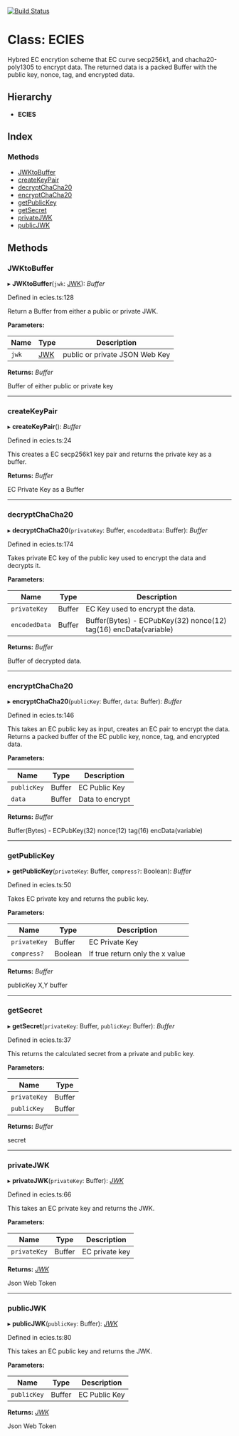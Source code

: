 
[![Build Status](https://travis-ci.com/aellison5505/Hybrid-ECIES.svg?branch=master)](https://travis-ci.com/aellison5505/Hybrid-ECIES)

# Class: ECIES

Hybred EC encrytion scheme that EC curve secp256k1, and chacha20-poly1305 to encrypt data.
The returned data is a packed Buffer with the public key, nonce, tag, and encrypted data.

## Hierarchy

* **ECIES**

## Index

### Methods

* [JWKtoBuffer](#jwktobuffer)
* [createKeyPair](#createkeypair)
* [decryptChaCha20](#decryptchacha20)
* [encryptChaCha20](#encryptchacha20)
* [getPublicKey](#getpublickey)
* [getSecret](#getsecret)
* [privateJWK](#privatejwk)
* [publicJWK](#publicjwk)

## Methods
 
###  JWKtoBuffer

▸ **JWKtoBuffer**(`jwk`: [JWK](../interfaces/_ecies_.jwk.md)): *Buffer*

Defined in ecies.ts:128

Return a Buffer from either a public or private JWK.

**Parameters:**

Name | Type | Description |
------ | ------ | ------ |
`jwk` | [JWK](../interfaces/_ecies_.jwk.md) | public or private JSON Web Key |

**Returns:** *Buffer*

Buffer of either public or private key

___

###  createKeyPair

▸ **createKeyPair**(): *Buffer*

Defined in ecies.ts:24

This creates a EC secp256k1 key pair and returns the private key as a buffer.

**Returns:** *Buffer*

EC Private Key as a Buffer

___

###  decryptChaCha20

▸ **decryptChaCha20**(`privateKey`: Buffer, `encodedData`: Buffer): *Buffer*

Defined in ecies.ts:174

Takes private EC key of the public key used to encrypt the data and decrypts it.

**Parameters:**

Name | Type | Description |
------ | ------ | ------ |
`privateKey` | Buffer | EC Key used to encrypt the data. |
`encodedData` | Buffer | Buffer(Bytes) - ECPubKey(32) nonce(12) tag(16) encData(variable) |

**Returns:** *Buffer*

Buffer of decrypted data.

___

###  encryptChaCha20

▸ **encryptChaCha20**(`publicKey`: Buffer, `data`: Buffer): *Buffer*

Defined in ecies.ts:146

This takes an EC public key as input, creates an EC pair to encrypt the data.
Returns a packed buffer of the EC public key, nonce, tag, and encrypted data.

**Parameters:**

Name | Type | Description |
------ | ------ | ------ |
`publicKey` | Buffer | EC Public Key |
`data` | Buffer | Data to encrypt |

**Returns:** *Buffer*

Buffer(Bytes) - ECPubKey(32) nonce(12) tag(16) encData(variable)

___

###  getPublicKey

▸ **getPublicKey**(`privateKey`: Buffer, `compress?`: Boolean): *Buffer*

Defined in ecies.ts:50

Takes EC private key and returns the public key.

**Parameters:**

Name | Type | Description |
------ | ------ | ------ |
`privateKey` | Buffer | EC Private Key |
`compress?` | Boolean | If true return only the x value |

**Returns:** *Buffer*

publicKey X,Y buffer

___

###  getSecret

▸ **getSecret**(`privateKey`: Buffer, `publicKey`: Buffer): *Buffer*

Defined in ecies.ts:37

This returns the calculated secret from a private and public key.

**Parameters:**

Name | Type |
------ | ------ |
`privateKey` | Buffer |
`publicKey` | Buffer |

**Returns:** *Buffer*

secret

___

###  privateJWK

▸ **privateJWK**(`privateKey`: Buffer): *[JWK](../interfaces/_ecies_.jwk.md)*

Defined in ecies.ts:66

This takes an EC private key and returns the JWK.

**Parameters:**

Name | Type | Description |
------ | ------ | ------ |
`privateKey` | Buffer | EC private key |

**Returns:** *[JWK](../interfaces/_ecies_.jwk.md)*

Json Web Token

___

###  publicJWK

▸ **publicJWK**(`publicKey`: Buffer): *[JWK](../interfaces/_ecies_.jwk.md)*

Defined in ecies.ts:80

This takes an EC public key and returns the JWK.

**Parameters:**

Name | Type | Description |
------ | ------ | ------ |
`publicKey` | Buffer | EC Public Key |

**Returns:** *[JWK](../interfaces/_ecies_.jwk.md)*

Json Web Token

